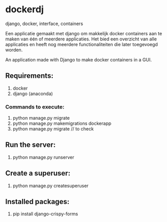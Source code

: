 # dockerdj
django, docker, interface, containers

Een applicatie gemaakt met django om makkelijk docker containers aan te maken van één of meerdere applicaties.
Het bied een overzicht van alle applicaties en heeft nog meerdere functionaliteiten die later toegevoegd worden.

An application made with Django to make docker containers in a GUI.

## Requirements:
1. docker
1. django (anaconda)

### Commands to execute:
1. python manage.py migrate
1. python manage.py makemigrations dockerapp
1. python manage.py migrate // to check

## Run the server:
1. python manage.py runserver

## Create a superuser:
1. python manage.py createsuperuser

## Installed packages:
1. pip install django-crispy-forms
